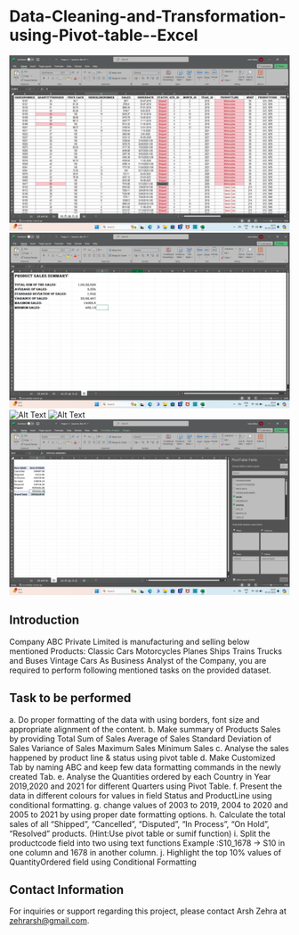 # Data-Cleaning-and-Transformation-using-Pivot-table--Excel
![Alt Text](DataTransformation.png)
![Alt Text](PivotTable.png)
![Alt Text](PivotTable(2).png)
![Alt Text](PivotTable(3).png)
![Alt Text](SummaryofProductSales.png)
## Introduction
Company ABC Private Limited is manufacturing and selling below mentioned Products:
Classic Cars
Motorcycles
Planes
Ships
Trains
Trucks and Buses
Vintage Cars
As Business Analyst of the Company, you are required to perform following mentioned tasks on the provided dataset.

## Task to be performed
a. Do proper formatting of the data with using borders, font size and appropriate alignment of the content.
b. Make summary of Products Sales by providing
Total Sum of Sales
Average of Sales
Standard Deviation of Sales
Variance of Sales
Maximum Sales
Minimum Sales
c. Analyse the sales happened by product line & status using pivot table
d. Make Customized Tab by naming ABC and keep few data formatting commands in the newly created Tab.
e. Analyse the Quantities ordered by each Country in Year 2019,2020 and 2021 for different Quarters using Pivot Table.
f. Present the data in different colours for values in field Status and ProductLine using conditional formatting.
g. change values of 2003 to 2019, 2004 to 2020 and 2005 to 2021 by using proper date formatting options.
h. Calculate the total sales of all “Shipped”, “Cancelled”, “Disputed”, “In Process”, “On Hold”, “Resolved” products. (Hint:Use pivot table or sumif function)
i. Split the productcode field into two using text functions Example :S10_1678 -> S10 in one column and 1678 in another column.
j. Highlight the top 10% values of QuantityOrdered field using Conditional Formatting

## Contact Information
For inquiries or support regarding this project, please contact Arsh Zehra at zehrarsh@gmail.com.
